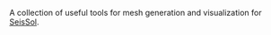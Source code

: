 A collection of useful tools for mesh generation and visualization for [SeisSol](http://www.seissol.org).
